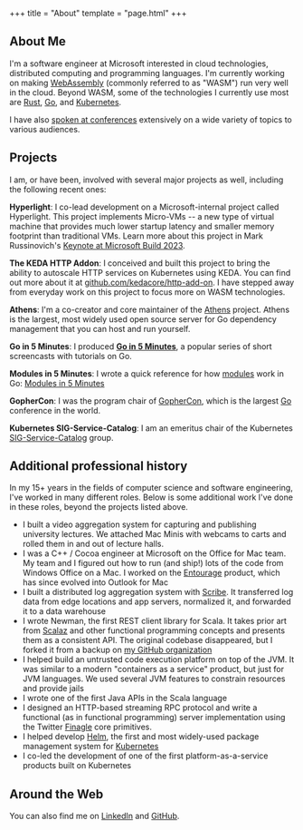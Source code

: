 +++
title = "About"
template = "page.html"
+++

## About Me

I'm a software engineer at Microsoft interested in cloud technologies, distributed computing and programming languages. I'm currently working on making [WebAssembly](https://webassembly.org/) (commonly referred to as "WASM") run very well in the cloud. Beyond WASM, some of the technologies I currently use most are [Rust](https://rust-lang.org), [Go](https://golang.org), and [Kubernetes](https://kubernetes.io).

I have also [spoken at conferences](/speaking) extensively on a wide variety of topics to various audiences.

## Projects

I am, or have been, involved with several major projects as well, including the following recent ones:

**Hyperlight**: I co-lead development on a Microsoft-internal project called Hyperlight. This project implements Micro-VMs -- a new type of virtual machine that provides much lower startup latency and smaller memory footprint than traditional VMs. Learn more about this project in Mark Russinovich's [Keynote at Microsoft Build 2023](https://www.youtube.com/watch?v=Tz2SOjKZwVA).

**The KEDA HTTP Addon**: I conceived and built this project to bring the ability to autoscale HTTP services on Kubernetes using KEDA. You can find out more about it at [github.com/kedacore/http-add-on](https://github.com/kedacore/http-add-on). I have stepped away from everyday work on this project to focus more on WASM technologies.

**Athens**: I'm a co-creator and core maintainer of the [Athens](http://docs.gomods.io) project. Athens is the largest, most widely used open source server for Go dependency management that you can host and run yourself.

**Go in 5 Minutes**: I produced **[Go in 5 Minutes](https://gifm.dev)**, a popular series of short screencasts with tutorials on Go.

**Modules in 5 Minutes**: I wrote a quick reference for how [modules](https://blog.golang.org/using-go-modules) work in Go: [Modules in 5 Minutes](/modules5)

**GopherCon**: I was the program chair of [GopherCon](https://gophercon.com), which is the largest [Go](https://golang.org) conference in the world.

**Kubernetes SIG-Service-Catalog**: I am an emeritus chair of the Kubernetes [SIG-Service-Catalog](https://svc-cat.io/) group.

## Additional professional history

In my 15+ years in the fields of computer science and software engineering, I've worked in many different roles. Below is some additional work I've done in these roles, beyond the projects listed above.

- I built a video aggregation system for capturing and publishing university lectures. We attached Mac Minis with webcams to carts and rolled them in and out of lecture halls.
- I was a C++ / Cocoa engineer at Microsoft on the Office for Mac team. My team and I figured out how to run (and ship!) lots of the code from Windows Office on a Mac. I worked on the [Entourage](https://en.wikipedia.org/wiki/Microsoft_Entourage) product, which has since evolved into Outlook for Mac
- I built a distributed log aggregation system with [Scribe](https://engineering.fb.com/data-infrastructure/scribe/). It transferred log data from edge locations and app servers, normalized it, and forwarded it to a data warehouse
- I wrote Newman, the first REST client library for Scala. It takes prior art from [Scalaz](https://github.com/scalaz/scalaz) and other functional programming concepts and presents them as a consistent API. The original codebase disappeared, but I forked it from a backup on [my GitHub organization](https://github.com/arschles/newman)
- I helped build an untrusted code execution platform on top of the JVM. It was similar to a modern "containers as a service" product, but just for JVM languages. We used several JVM features to constrain resources and provide jails
- I wrote one of the first Java APIs in the Scala language
- I designed an HTTP-based streaming RPC protocol and write a functional (as in functional programming) server implementation using the Twitter [Finagle](https://github.com/twitter/finagle) core primitives.
- I helped develop [Helm](https://helm.sh), the first and most widely-used package management system for [Kubernetes](https://kubernetes.io)
- I co-led the development of one of the first platform-as-a-service products built on Kubernetes

## Around the Web

You can also find me on [LinkedIn](https://www.linkedin.com/in/aaronschlesinger) and [GitHub](https://github.com/arschles).
